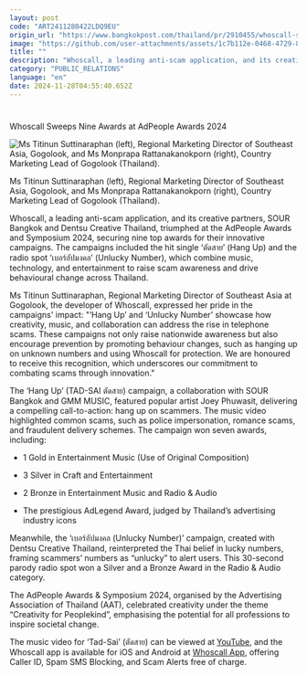 ```yaml
---
layout: post
code: "ART2411280422LDQ9EU"
origin_url: "https://www.bangkokpost.com/thailand/pr/2910455/whoscall-sweeps-nine-awards-at-adpeople-awards-2024-"
image: "https://github.com/user-attachments/assets/1c7b112e-0468-4729-86d1-4f4f6a563098"
title: ""
description: "Whoscall, a leading anti-scam application, and its creative partners, SOUR Bangkok and Dentsu Creative Thailand, triumphed at the AdPeople Awards and Symposium 2024, securing nine top awards for their innovative campaigns. The campaigns included the hit single ‘ ตัดสาย’ (Hang Up) and the radio spot ‘เบอร์อัปมงคล’ (Unlucky Number), which combine music, technology, and entertainment to raise scam awareness and drive behavioural change across Thailand."
category: "PUBLIC_RELATIONS"
language: "en"
date: 2024-11-28T04:55:40.652Z
---
```


# 

Whoscall Sweeps Nine Awards at AdPeople Awards 2024

![Ms Titinun Suttinaraphan (left), Regional Marketing Director of Southeast Asia, Gogolook, and Ms Monprapa Rattanakanokporn (right), Country Marketing Lead of Gogolook (Thailand). ](https://github.com/user-attachments/assets/a3ee9973-99ad-4bc6-aa83-4b422c2f45eb)

Ms Titinun Suttinaraphan (left), Regional Marketing Director of Southeast Asia, Gogolook, and Ms Monprapa Rattanakanokporn (right), Country Marketing Lead of Gogolook (Thailand). 

Whoscall, a leading anti-scam application, and its creative partners, SOUR Bangkok and Dentsu Creative Thailand, triumphed at the AdPeople Awards and Symposium 2024, securing nine top awards for their innovative campaigns. The campaigns included the hit single ‘ตัดสาย’ (Hang Up) and the radio spot ‘เบอร์อัปมงคล’ (Unlucky Number), which combine music, technology, and entertainment to raise scam awareness and drive behavioural change across Thailand. 

Ms Titinun Suttinaraphan, Regional Marketing Director of Southeast Asia at Gogolook, the developer of Whoscall, expressed her pride in the campaigns' impact: "‘Hang Up’ and ‘Unlucky Number’ showcase how creativity, music, and collaboration can address the rise in telephone scams. These campaigns not only raise nationwide awareness but also encourage prevention by promoting behaviour changes, such as hanging up on unknown numbers and using Whoscall for protection. We are honoured to receive this recognition, which underscores our commitment to combating scams through innovation." 

The ‘Hang Up’ (TAD-SAI ตัดสาย) campaign, a collaboration with SOUR Bangkok and GMM MUSIC, featured popular artist Joey Phuwasit, delivering a compelling call-to-action: hang up on scammers. The music video highlighted common scams, such as police impersonation, romance scams, and fraudulent delivery schemes. The campaign won seven awards, including: 

*   1 Gold in Entertainment Music (Use of Original Composition) 
    

*   3 Silver in Craft and Entertainment 
    

*   2 Bronze in Entertainment Music and Radio & Audio 
    

*   The prestigious AdLegend Award, judged by Thailand’s advertising industry icons 
    

Meanwhile, the ‘เบอร์อัปมงคล (Unlucky Number)’ campaign, created with Dentsu Creative Thailand, reinterpreted the Thai belief in lucky numbers, framing scammers’ numbers as “unlucky” to alert users. This 30-second parody radio spot won a Silver and a Bronze Award in the Radio & Audio category. 

The AdPeople Awards & Symposium 2024, organised by the Advertising Association of Thailand (AAT), celebrated creativity under the theme “Creativity for Peoplekind”, emphasising the potential for all professions to inspire societal change. 

The music video for ‘Tad-Sai’ (ตัดสาย) can be viewed at [YouTube](https://youtu.be/CpMeCtkGQFE), and the Whoscall app is available for iOS and Android at [Whoscall App](https://app.adjust.com/1fh6zchh), offering Caller ID, Spam SMS Blocking, and Scam Alerts free of charge.